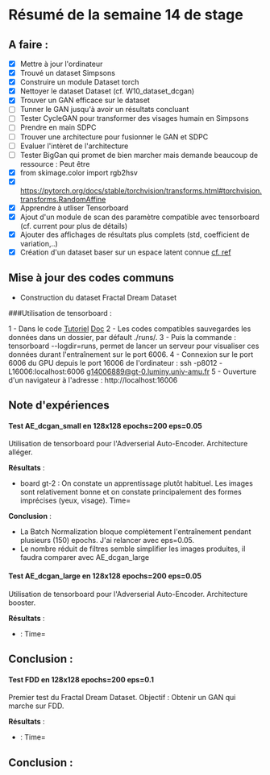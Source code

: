 # Résumé de la semaine 14 de stage


## A faire :

- [x]  Mettre à jour l'ordinateur
- [x]  Trouvé un dataset Simpsons
- [x]  Construire un module Dataset torch
- [x]  Nettoyer le dataset Dataset (cf. W10_dataset_dcgan)
- [x]  Trouver un GAN efficace sur le dataset
- [ ] Tunner le GAN jusqu'à avoir un résultats concluant
- [ ] Tester CycleGAN pour transformer des visages humain en Simpsons
- [ ] Prendre en main SDPC
- [ ] Trouver une architecture pour fusionner le GAN et SDPC
- [ ] Evaluer l'intèret de l'architecture
- [ ] Tester BigGan qui promet de bien marcher mais demande beaucoup de ressource : Peut être
- [x] from skimage.color import rgb2hsv
- [x] https://pytorch.org/docs/stable/torchvision/transforms.html#torchvision.transforms.RandomAffine
- [x] Apprendre à utliser Tensorboard
- [x] Ajout d'un module de scan des paramètre compatible avec tensorboard (cf. current pour plus de détails)
- [x] Ajouter des affichages de résultats plus complets (std, coefficient de variation,..)
- [x] Création d'un dataset baser sur un espace latent connue [cf. ref](http://datashader.org/topics/strange_attractors.html)

## Mise à jour des codes communs

 - Construction du dataset Fractal Dream Dataset

###Utilisation de tensorboard :

1 - Dans le code [Tutoriel](https://www.tensorflow.org/guide/summaries_and_tensorboard) [Doc](https://pytorch.org/docs/stable/tensorboard.html)
2 - Les codes compatibles sauvegardes les données dans un dossier, par défault ./runs/.
3 - Puis la commande : tensorboard --logdir=runs, permet de lancer un serveur pour visualiser ces données durant l'entraînement sur le port 6006.
4 - Connexion sur le port 6006 du GPU depuis le port 16006 de l'ordinateur : ssh -p8012 -L16006:localhost:6006 g14006889@gt-0.luminy.univ-amu.fr
5 - Ouverture d'un navigateur à l'adresse : http://localhost:16006

## Note d'expériences

#### Test AE_dcgan_small en 128x128 epochs=200 eps=0.05
Utilisation de tensorboard pour l'Adverserial Auto-Encoder.
Architecture alléger.

__Résultats__ :
  - board gt-2 : On constate un apprentissage plutôt habituel. Les images sont relativement bonne et on constate principalement des formes imprécises (yeux, visage).
    Time= 
		
__Conclusion__ :
  - La Batch Normalization bloque complètement l'entraînement pendant plusieurs (150) epochs. J'ai relancer avec eps=0.05.  
  - Le nombre réduit de filtres semble simplifier les images produites, il faudra comparer avec AE_dcgan_large
  
#### Test AE_dcgan_large en 128x128 epochs=200 eps=0.05
Utilisation de tensorboard pour l'Adverserial Auto-Encoder.
Architecture booster.

__Résultats__ :
  -  : 
    Time= 
		
__Conclusion__ :
  - 

#### Test FDD en 128x128 epochs=200 eps=0.1
Premier test du Fractal Dream Dataset.
Objectif : Obtenir un GAN qui marche sur FDD.

__Résultats__ :
  -  : 
    Time= 
		
__Conclusion__ :
  - 

